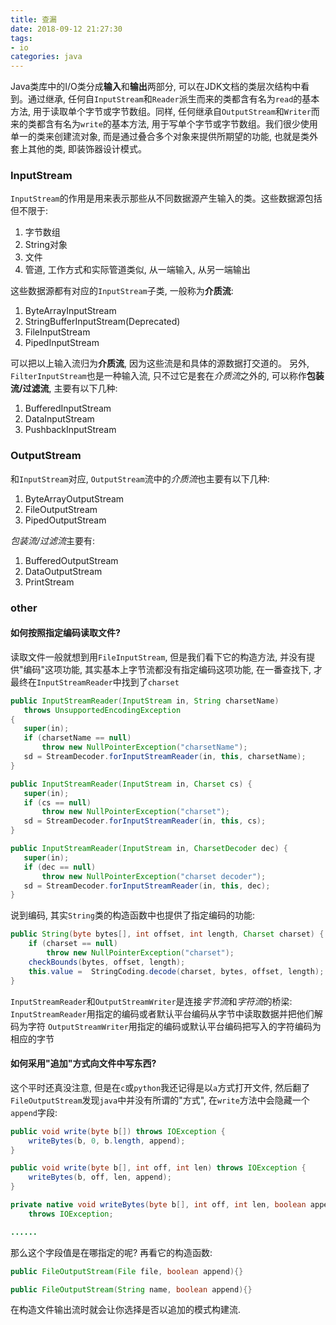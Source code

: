 ```yaml
---
title: 查漏
date: 2018-09-12 21:27:30
tags:
- io
categories: java
---
```


Java类库中的I/O类分成**输入**和**输出**两部分, 可以在JDK文档的类层次结构中看到。通过继承, 任何自`InputStream`和`Reader`派生而来的类都含有名为`read`的基本方法, 用于读取单个字节或字节数组。同样, 任何继承自`OutputStream`和`Writer`而来的类都含有名为`write`的基本方法, 用于写单个字节或字节数组。我们很少使用单一的类来创建流对象, 而是通过叠合多个对象来提供所期望的功能, 也就是类外套上其他的类, 即装饰器设计模式。

<!--more-->

### InputStream

`InputStream`的作用是用来表示那些从不同数据源产生输入的类。这些数据源包括但不限于:

 1. 字节数组
 2. String对象
 3. 文件
 4. 管道, 工作方式和实际管道类似, 从一端输入, 从另一端输出

这些数据源都有对应的`InputStream`子类, 一般称为**介质流**:

 1. ByteArrayInputStream
 2. StringBufferInputStream(Deprecated)
 3. FileInputStream
 4. PipedInputStream

可以把以上输入流归为**介质流**, 因为这些流是和具体的源数据打交道的。
另外, `FilterInputStream`也是一种输入流, 只不过它是套在*介质流*之外的, 可以称作**包装流/过滤流**, 主要有以下几种:

 1. BufferedInputStream
 2. DataInputStream
 3. PushbackInputStream


### OutputStream

和`InputStream`对应, `OutputStream`流中的*介质流*也主要有以下几种:

 1. ByteArrayOutputStream
 2. FileOutputStream
 3. PipedOutputStream

*包装流/过滤流*主要有:

 1. BufferedOutputStream
 2. DataOutputStream
 3. PrintStream

### other

#### 如何按照指定编码读取文件?

 读取文件一般就想到用`FileInputStream`, 但是我们看下它的构造方法, 并没有提供"编码"这项功能, 其实基本上字节流都没有指定编码这项功能, 在一番查找下, 才最终在`InputStreamReader`中找到了`charset`

 ``` java
public InputStreamReader(InputStream in, String charsetName)
    throws UnsupportedEncodingException
{
    super(in);
    if (charsetName == null)
        throw new NullPointerException("charsetName");
    sd = StreamDecoder.forInputStreamReader(in, this, charsetName);
}

public InputStreamReader(InputStream in, Charset cs) {
    super(in);
    if (cs == null)
        throw new NullPointerException("charset");
    sd = StreamDecoder.forInputStreamReader(in, this, cs);
}

public InputStreamReader(InputStream in, CharsetDecoder dec) {
    super(in);
    if (dec == null)
        throw new NullPointerException("charset decoder");
    sd = StreamDecoder.forInputStreamReader(in, this, dec);
}
```

说到编码, 其实`String`类的构造函数中也提供了指定编码的功能:

``` java
public String(byte bytes[], int offset, int length, Charset charset) {
    if (charset == null)
        throw new NullPointerException("charset");
    checkBounds(bytes, offset, length);
    this.value =  StringCoding.decode(charset, bytes, offset, length);
}
```

`InputStreamReader`和`OutputStreamWriter`是连接*字节流*和*字符流*的桥梁: 
`InputStreamReader`用指定的编码或者默认平台编码从字节中读取数据并把他们解码为字符
`OutputStreamWriter`用指定的编码或默认平台编码把写入的字符编码为相应的字节

#### 如何采用"追加"方式向文件中写东西?

这个平时还真没注意, 但是在`c`或`python`我还记得是以`a`方式打开文件, 然后翻了`FileOutputStream`发现`java`中并没有所谓的"方式", 在`write`方法中会隐藏一个`append`字段:

``` java
public void write(byte b[]) throws IOException {
    writeBytes(b, 0, b.length, append);
}

public void write(byte b[], int off, int len) throws IOException {
    writeBytes(b, off, len, append);
}

private native void writeBytes(byte b[], int off, int len, boolean append)
    throws IOException;

......
```

那么这个字段值是在哪指定的呢? 再看它的构造函数:

``` java
public FileOutputStream(File file, boolean append){}

public FileOutputStream(String name, boolean append){}
```

在构造文件输出流时就会让你选择是否以追加的模式构建流.